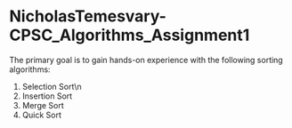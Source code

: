 # NicholasTemesvary-CPSC_Algorithms_Assignment1
The primary goal is to gain hands-on experience with the following sorting algorithms:

1. Selection Sort\n
2. Insertion Sort
3. Merge Sort
4. Quick Sort
